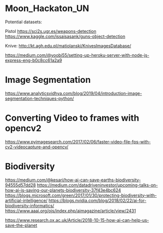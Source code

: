 # Moon_Hackaton_UN

Potential datasets:

Pistol
https://sci2s.ugr.es/weapons-detection
https://www.kaggle.com/issaisasank/guns-object-detection

Knive:
http://kt.agh.edu.pl/matiolanski/KnivesImagesDatabase/


https://medium.com/@yoobi55/setting-up-heroku-server-with-node-js-express-eng-b0c8cc61a2a9

# Image Segmentation
https://www.analyticsvidhya.com/blog/2019/04/introduction-image-segmentation-techniques-python/
# Converting Video to frames with opencv2
https://www.pyimagesearch.com/2017/02/06/faster-video-file-fps-with-cv2-videocapture-and-opencv/

# Biodiversity
https://medium.com/@kesari/how-ai-can-save-earths-biodiversity-94555d57dd28
https://medium.com/datadriveninvestor/upcoming-talks-on-how-ai-is-saving-our-planets-biodiversity-37f43e4bc624
https://blogs.microsoft.com/green/2017/01/30/protecting-biodiversity-with-artificial-intelligence/
https://blogs.nvidia.com/blog/2018/02/22/ai-for-biodiversity-informatics/
https://www.aaai.org/ojs/index.php/aimagazine/article/view/2431

https://www.research.ox.ac.uk/Article/2018-10-15-how-ai-can-help-us-save-the-planet
